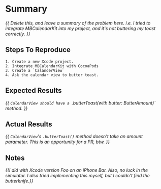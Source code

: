 # Summary

_{{ Delete this, and leave a summary of the problem here. i.e. I tried to integrate MBCalendarKit into my project, and it's not buttering my toast correctly. }}_

## Steps To Reproduce

```
1. Create a new Xcode project.
2. Integrate MBCalendarKit with CocoaPods
3. Create a `CalanderView`
4. Ask the calendar view to butter toast.
```

## Expected Results

_{{ `CalendarView should have a `.butterToast(with butter: ButterAmount)` method. }}_

## Actual Results

_{{ `CalendarView`'s `.butterToast()` method doesn't take an amount parameter. This is an opportunity for a PR, btw. }}_

## Notes

_{{I did with Xcode version Foo on an iPhone Bar. Also, no luck in the simulator. I also tried implementing this myself, but I couldn't find the butterknife.}}_ 


